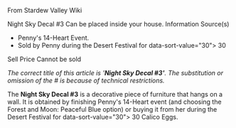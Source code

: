 From Stardew Valley Wiki

Night Sky Decal #3 Can be placed inside your house. Information Source(s)

- Penny's 14-Heart Event.
- Sold by Penny during the Desert Festival for data-sort-value="30"&gt; 30

Sell Price Cannot be sold

*The correct title of this article is '**Night Sky Decal #3'**. The substitution or omission of the # is because of technical restrictions.*

The **Night Sky Decal #3** is a decorative piece of furniture that hangs on a wall. It is obtained by finishing Penny's 14-Heart event (and choosing the Forest and Moon: Peaceful Blue option) or buying it from her during the Desert Festival for data-sort-value="30"&gt; 30 Calico Eggs.